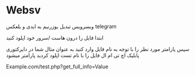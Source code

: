 # Websv
وبسرویس تبدیل یوزرنیم به ایدی و بلعکس telegram

ابتدا فایل را درون هاست /سرور خود اپلود کنید 

سپس پارامتر مورد نظر را با توجه به نام فایل وارد کنید به عنوان مثال 
شما در دایرکتوری پابلیک اچ تی ام ال فایل را با نام تست اپلود کردید پارامتر میشود 

Example.com/test.php?get_full_info=Value

